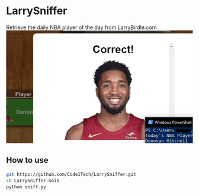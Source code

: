 # LarrySniffer
Retrieve the daily NBA player of the day from LarryBirdle.com   
![Image](Showcase.png)

## How to use
```bash
git https://github.com/Code1Tech/LarrySniffer.git
cd LarrySniffer-main
python sniff.py
```
